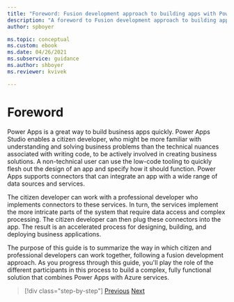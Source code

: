 ```yaml
---
title: "Foreword: Fusion development approach to building apps with Power Apps | Microsoft Docs"
description: "A foreword to Fusion development approach to building apps with Power Apps."
author: spboyer

ms.topic: conceptual
ms.custom: ebook
ms.date: 04/26/2021
ms.subservice: guidance
ms.author: shboyer
ms.reviewer: kvivek

---
```


# Foreword

Power Apps is a great way to build business apps quickly. Power Apps Studio enables a citizen developer, who might be more familiar with understanding and solving business problems than the technical nuances associated with writing code, to be actively involved in creating business solutions. A non-technical user can use the low-code tooling to quickly flesh out the design of an app and specify how it should function. Power Apps supports connectors that can integrate an app with a wide range of data sources and services.

The citizen developer can work with a professional developer who implements connectors to these services. In turn, the services implement the more intricate parts of the system that require data access and complex processing. The citizen developer can then plug these connectors into the app. The result is an accelerated process for designing, building, and deploying business applications.

The purpose of this guide is to summarize the way in which citizen and professional developers can work together, following a fusion development approach. As you progress through this guide, you'll play the role of the different participants in this process to build a complex, fully functional solution that combines Power Apps with Azure services.

> [!div class="step-by-step"]
> [Previous](index.md)
> [Next](prereqs-setup.md)
